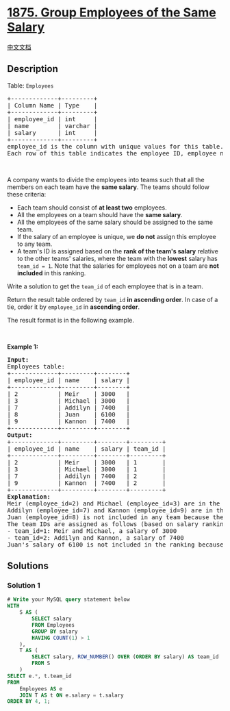 # [1875. Group Employees of the Same Salary](https://leetcode.com/problems/group-employees-of-the-same-salary)

[中文文档](/solution/1800-1899/1875.Group%20Employees%20of%20the%20Same%20Salary/README.md)

<!-- tags:Database -->

## Description

<p>Table: <code>Employees</code></p>

<pre>
+-------------+---------+
| Column Name | Type    |
+-------------+---------+
| employee_id | int     |
| name        | varchar |
| salary      | int     |
+-------------+---------+
employee_id is the column with unique values for this table.
Each row of this table indicates the employee ID, employee name, and salary.
</pre>

<p>&nbsp;</p>

<p>A company wants to divide the employees into teams such that all the members on each team have the <strong>same salary</strong>. The teams should follow these criteria:</p>

<ul>
	<li>Each team should consist of <strong>at least two</strong> employees.</li>
	<li>All the employees on a team should have the <strong>same salary</strong>.</li>
	<li>All the employees of the same salary should be assigned to the same team.</li>
	<li>If the salary of an employee is unique, we <strong>do not</strong> assign this employee to any team.</li>
	<li>A team&#39;s ID is assigned based on the <strong>rank of the team&#39;s salary</strong> relative to the other teams&#39; salaries, where the team with the <strong>lowest</strong> salary has <code>team_id = 1</code>. Note that the salaries for employees not on a team are <strong>not included</strong> in this ranking.</li>
</ul>

<p>Write a solution to get the <code>team_id</code> of each employee that is in a team.</p>

<p>Return the result table ordered by <code>team_id</code> <strong>in ascending order</strong>. In case of a tie, order it by <code>employee_id</code> in <strong>ascending order</strong>.</p>

<p>The&nbsp;result format is in the following example.</p>

<p>&nbsp;</p>
<p><strong class="example">Example 1:</strong></p>

<pre>
<strong>Input:</strong> 
Employees table:
+-------------+---------+--------+
| employee_id | name    | salary |
+-------------+---------+--------+
| 2           | Meir    | 3000   |
| 3           | Michael | 3000   |
| 7           | Addilyn | 7400   |
| 8           | Juan    | 6100   |
| 9           | Kannon  | 7400   |
+-------------+---------+--------+
<strong>Output:</strong> 
+-------------+---------+--------+---------+
| employee_id | name    | salary | team_id |
+-------------+---------+--------+---------+
| 2           | Meir    | 3000   | 1       |
| 3           | Michael | 3000   | 1       |
| 7           | Addilyn | 7400   | 2       |
| 9           | Kannon  | 7400   | 2       |
+-------------+---------+--------+---------+
<strong>Explanation:</strong> 
Meir (employee_id=2) and Michael (employee_id=3) are in the same team because they have the same salary of 3000.
Addilyn (employee_id=7) and Kannon (employee_id=9) are in the same team because they have the same salary of 7400.
Juan (employee_id=8) is not included in any team because their salary of 6100 is unique (i.e. no other employee has the same salary).
The team IDs are assigned as follows (based on salary ranking, lowest first):
- team_id=1: Meir and Michael, a salary of 3000
- team_id=2: Addilyn and Kannon, a salary of 7400
Juan&#39;s salary of 6100 is not included in the ranking because they are not on a team.
</pre>

## Solutions

### Solution 1

<!-- tabs:start -->

```sql
# Write your MySQL query statement below
WITH
    S AS (
        SELECT salary
        FROM Employees
        GROUP BY salary
        HAVING COUNT(1) > 1
    ),
    T AS (
        SELECT salary, ROW_NUMBER() OVER (ORDER BY salary) AS team_id
        FROM S
    )
SELECT e.*, t.team_id
FROM
    Employees AS e
    JOIN T AS t ON e.salary = t.salary
ORDER BY 4, 1;
```

<!-- tabs:end -->

<!-- end -->
